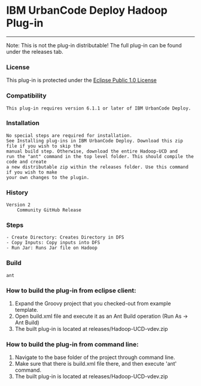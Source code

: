 # IBM UrbanCode Deploy Hadoop Plug-in
---
Note: This is not the plug-in distributable! The full plug-in can be found under the releases tab.

### License
This plug-in is protected under the [Eclipse Public 1.0 License](http://www.eclipse.org/legal/epl-v10.html)

### Compatibility
	This plug-in requires version 6.1.1 or later of IBM UrbanCode Deploy.

### Installation
	No special steps are required for installation.
	See Installing plug-ins in IBM UrbanCode Deploy. Download this zip file if you wish to skip the
	manual build step. Otherwise, download the entire Hadoop-UCD and
	run the "ant" command in the top level folder. This should compile the code and create
	a new distributable zip within the releases folder. Use this command if you wish to make
	your own changes to the plugin.

### History
    Version 2
        Community GitHub Release

### Steps  
    - Create Directory: Creates Directory in DFS
    - Copy Inputs: Copy inputs into DFS
    - Run Jar: Runs Jar file on Hadoop

### Build

    ant

### How to build the plug-in from eclipse client:

1. Expand the Groovy project that you checked-out from example template.
2. Open build.xml file and execute it as an Ant Build operation (Run As -> Ant Build)
3. The built plug-in is located at releases/Hadoop-UCD-vdev.zip

### How to build the plug-in from command line:

1. Navigate to the base folder of the project through command line.
2. Make sure that there is build.xml file there, and then execute 'ant' command.
3. The built plug-in is located at releases/Hadoop-UCD-vdev.zip
